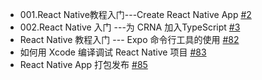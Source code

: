 - 001.React Native教程入门---Create React Native App [#2](https://github.com/felix-cao/Blog/issues/2)
- 002.React Native 入门 ---为 CRNA 加入TypeScript [#3](https://github.com/felix-cao/Blog/issues/3)
- React Native 教程入门 --- Expo 命令行工具的使用 [#82](https://github.com/felix-cao/Blog/issues/82)
- 如何用 Xcode 编译调试 React Native 项目 [#83](https://github.com/felix-cao/Blog/issues/83)
- React Native App 打包发布 [#85](https://github.com/felix-cao/Blog/issues/85)
